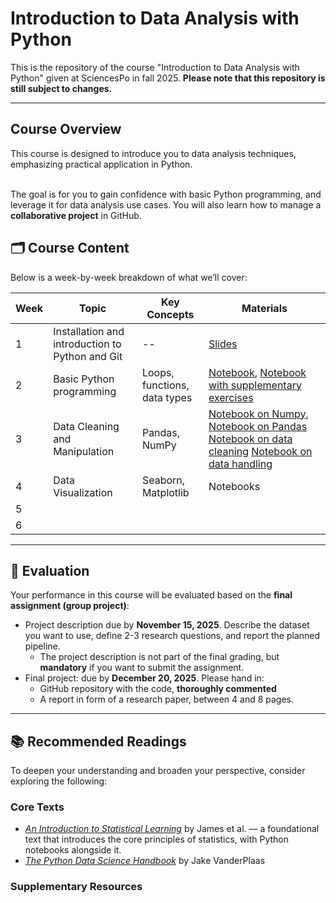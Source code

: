# Introduction to Data Analysis with Python

This is the repository of the course "Introduction to Data Analysis with Python" given at SciencesPo in fall 2025.
**Please note that this repository is still subject to changes.**

---

## Course Overview

This course is designed to introduce you to data analysis techniques, emphasizing practical application in Python. <br><br>

The goal is for you to gain confidence with basic Python programming, and leverage it for data analysis use cases. You will also learn how to manage a **collaborative project** in GitHub.

## 🗂️ Course Content

Below is a week-by-week breakdown of what we’ll cover:

| Week | Topic | Key Concepts | Materials |
|------|--------|---------------|------------|
| 1 | Installation and introduction to Python and Git | -- | [Slides](Week1/Slides_W1.pdf) |
| 2 | Basic Python programming | Loops, functions, data types | [Notebook](Week2/notebooks/exercises_data_types.ipynb), [Notebook with supplementary exercises](Week2/notebooks/01_intro_python.ipynb) |
| 3 | Data Cleaning and Manipulation | Pandas, NumPy | [Notebook on Numpy](/Week_3/logistic_regression.ipynb), [Notebook on Pandas](Week3/03-02-Pandas_basics.ipynb) [Notebook on data cleaning](Week3/03-03-Missing_Values.ipynb) [Notebook on data handling](Week3/03-04-Pandas_data_analysis.ipynb) |
| 4 | Data Visualization | Seaborn, Matplotlib | Notebooks 
| 5 |  | 
| 6 |  | 


---

## 🧮 Evaluation

Your performance in this course will be evaluated based on the **final assignment (group project)**:

- Project description due by **November 15, 2025**. Describe the dataset you want to use, define 2-3 research questions, and report the planned pipeline.
    - The project description is not part of the final grading, but **mandatory** if you want to submit the assignment.
- Final project: due by **December 20, 2025**. Please hand in:
    - GitHub repository with the code, **thoroughly commented**
    - A report in form of a research paper, between 4 and 8 pages.

---

## 📚 Recommended Readings

To deepen your understanding and broaden your perspective, consider exploring the following:

### Core Texts
- [*An Introduction to Statistical Learning*](https://www.statlearning.com/) by James et al. — a foundational text that introduces the core principles of statistics, with Python notebooks alongside it.
- [*The Python Data Science Handbook*](https://jakevdp.github.io/PythonDataScienceHandbook/) by Jake VanderPlaas

### Supplementary Resources


